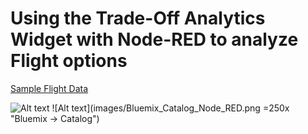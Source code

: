 # Using the Trade-Off Analytics Widget with Node-RED to analyze Flight options

[Sample Flight Data](https://raw.githubusercontent.com/chriwill/interconnect2016/master/flightstradeoffanalytics/data/flightdata.json)

![Alt text](images/Bluemix_Catalog_Node_RED.png=250x250)
![Alt text](images/Bluemix_Catalog_Node_RED.png =250x "Bluemix -> Catalog")
